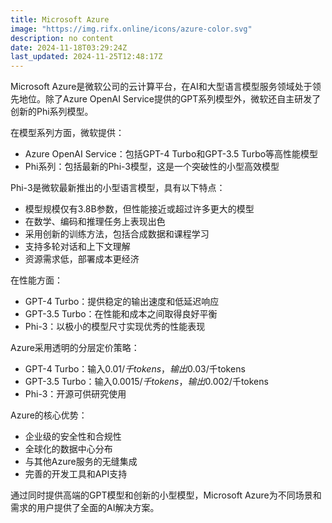 ```yaml
---
title: Microsoft Azure
image: "https://img.rifx.online/icons/azure-color.svg"
description: no content
date: 2024-11-18T03:29:24Z
last_updated: 2024-11-25T12:48:17Z
---
```


Microsoft Azure是微软公司的云计算平台，在AI和大型语言模型服务领域处于领先地位。除了Azure OpenAI Service提供的GPT系列模型外，微软还自主研发了创新的Phi系列模型。

在模型系列方面，微软提供：
- Azure OpenAI Service：包括GPT-4 Turbo和GPT-3.5 Turbo等高性能模型
- Phi系列：包括最新的Phi-3模型，这是一个突破性的小型高效模型

Phi-3是微软最新推出的小型语言模型，具有以下特点：
- 模型规模仅有3.8B参数，但性能接近或超过许多更大的模型
- 在数学、编码和推理任务上表现出色
- 采用创新的训练方法，包括合成数据和课程学习
- 支持多轮对话和上下文理解
- 资源需求低，部署成本更经济

在性能方面：
- GPT-4 Turbo：提供稳定的输出速度和低延迟响应
- GPT-3.5 Turbo：在性能和成本之间取得良好平衡
- Phi-3：以极小的模型尺寸实现优秀的性能表现

Azure采用透明的分层定价策略：
- GPT-4 Turbo：输入$0.01/千tokens，输出$0.03/千tokens
- GPT-3.5 Turbo：输入$0.0015/千tokens，输出$0.002/千tokens
- Phi-3：开源可供研究使用

Azure的核心优势：
- 企业级的安全性和合规性
- 全球化的数据中心分布
- 与其他Azure服务的无缝集成
- 完善的开发工具和API支持

通过同时提供高端的GPT模型和创新的小型模型，Microsoft Azure为不同场景和需求的用户提供了全面的AI解决方案。


